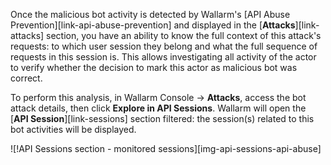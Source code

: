 Once the malicious bot activity is detected by Wallarm's [API Abuse Prevention][link-api-abuse-prevention] and displayed in the [**Attacks**][link-attacks] section, you have an ability to know the full context of this attack's requests: to which user session they belong and what the full sequence of requests in this session is. This allows investigating all activity of the actor to verify whether the decision to mark this actor as malicious bot was correct.

To perform this analysis, in Wallarm Console → **Attacks**, access the bot attack details, then click **Explore in API Sessions**. Wallarm will open the [**API Session**][link-sessions] section filtered: the session(s) related to this bot activities will be displayed.

![!API Sessions section - monitored sessions][img-api-sessions-api-abuse]